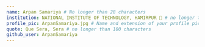 ```yaml
---
name: Arpan Samariya # No longer than 28 characters
institution: NATIONAL INSTITUTE OF TECHNOLOGY, HAMIRPUR 🚩 # no longer than 58 characters
profile_pic: ArpanSamariya.jpg # Name and extension of your profile picture(ex. mona.png)
quote: Que Sera, Sera # no longer than 100 characters
github_user: ArpanSamariya
---
```

